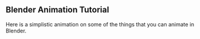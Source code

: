 ## Blender Animation Tutorial
Here is a simplistic animation on some of the things that you can animate in Blender.
